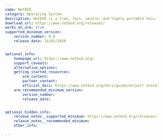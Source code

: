 ```yaml
---
name: NetBSD
category: Operating System
description: NetBSD is a free, fast, secure, and highly portable Unix-like Open Source operating system. It is available for a wide range of platforms, from large-scale servers.
download_url: https://www.netbsd.org/releases/
works_on_arm: true
supported_minimum_version:
    version_number: 9.0
    release_date: 14/02/2020


optional_info:
    homepage_url: https://www.netbsd.org/
    support_caveats:
    alternative_options:
    getting_started_resources:
        arm_content: 
        partner_content: 
        official_docs: https://www.netbsd.org/docs/guide/en/part-install.html
    arm_recommended_minimum_version:
        version_number: 
        release_date:


optional_hidden_info:
    release_notes__supported_minimum: https://www.netbsd.org/releases/formal-9/NetBSD-9.0.html
    release_notes__recommended_minimum:
    other_info: 
    
---
```


